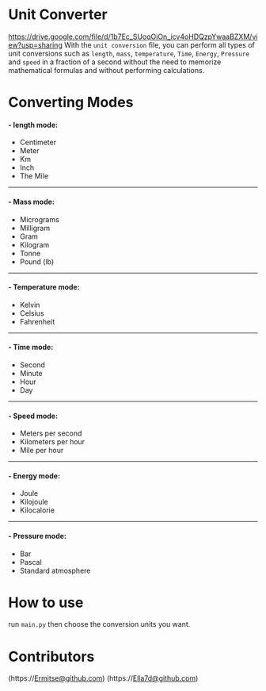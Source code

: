 # Unit Converter
https://drive.google.com/file/d/1b7Ec_SUoqOiOn_icv4oHDQzpYwaaBZXM/view?usp=sharing
With the `unit conversion` file, you can perform all types of unit conversions such as `length`, `mass`, `temperature`, `Time`, `Energy`, `Pressure` and `speed` in a fraction of a second without the need to memorize mathematical formulas and without performing calculations.
# Converting Modes
#### - length mode:
* Centimeter
* Meter
* Km
* Inch
* The Mile
***
#### - Mass mode:
* Micrograms
* Milligram
* Gram
* Kilogram
* Tonne
* Pound (lb)
***
#### - Temperature mode:
* Kelvin
* Celsius
* Fahrenheit
***
#### - Time mode:
* Second
* Minute
* Hour
* Day
***
#### - Speed mode:
* Meters per second
* Kilometers per hour
* Mile per hour
***
#### - Energy mode:
* Joule
* Kilojoule
* Kilocalorie
***
#### - Pressure mode:
* Bar
* Pascal
* Standard atmosphere
# How to use
run `main.py` then choose the conversion units you want.
# Contributors
(https://Ermitse@github.com)
(https://Ella7d@github.com)
